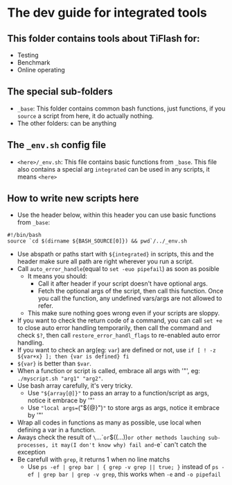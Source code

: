 # The dev guide for integrated tools

## This folder contains tools about TiFlash for:
* Testing
* Benchmark
* Online operating


## The special sub-folders
* `_base`: This folder contains common bash functions, just functions, if you `source` a script from here, it do actually nothing.
* The other folders: can be anything


## The `_env.sh` config file
* `<here>/_env.sh`: This file contains basic functions from `_base`. This file also contains a special arg `integrated` can be used in any scripts, it means `<here>`


## How to write new scripts here
* Use the header below, within this header you can use basic functions from `_base`:
```
#!/bin/bash
source `cd $(dirname ${BASH_SOURCE[0]}) && pwd`/../_env.sh
```
* Use abspath or paths start with `${integrated}` in scripts, this and the header make sure all path are right wherever you run a script.
* Call `auto_error_handle`(equal to `set -euo pipefail`) as soon as posible
    * It means you should:
        * Call it after header if your script doesn't have optional args.
        * Fetch the optional args of the script, then call this function. Once you call the function, any undefined vars/args are not allowed to refer.
    * This make sure nothing goes wrong even if your scripts are sloppy.
* If you want to check the return code of a command, you can call `set +e` to close auto error handling temporarily, then call the command and check `$?`, then call `restore_error_handl_flags` to re-enabled auto error handling.
* If you want to check an arg(eg: `var`) are defined or not, use `if [ ! -z ${var+x} ]; then {var is defined} fi`
* `${var}` is better than `$var`.
* When a function or script is called, embrace all args with '"', eg: `./myscript.sh "arg1" "arg2"`.
* Use bash array carefully, it's very tricky.
    * Use `"${array[@]}"` to pass an array to a function/script as args, notice it embrace by '"'
    * Use `"local args=`("${@}")`"` to store args as args, notice it embrace by '"'
* Wrap all codes in functions as many as possible, use local when defining a var in a function.
* Aways check the result of `\`...\`` or `$((...))` or other methods lauching sub-processes, it may(I don't know why) fail and `-e` can't catch the exception
* Be carefull with `grep`, it returns 1 when no line matchs
    * Use `ps -ef | grep bar | { grep -v grep || true; }` instead of `ps -ef | grep bar | grep -v grep`, this works when `-e` and `-o pipefail`

